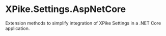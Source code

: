 ﻿# XPike.Settings.AspNetCore

Extension methods to simplify integration of XPike Settings in a .NET Core application.